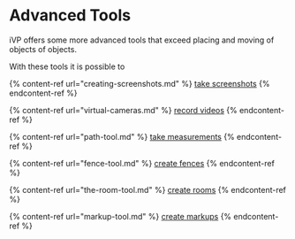 # Advanced Tools

iVP offers some more advanced tools that exceed placing and moving of objects of objects. 

With these tools it is possible to 

{% content-ref url="creating-screenshots.md" %}
[take screenshots](creating-screenshots.md)
{% endcontent-ref %}

{% content-ref url="virtual-cameras.md" %}
[record videos](virtual-cameras.md)
{% endcontent-ref %}

{% content-ref url="path-tool.md" %}
[take measurements](path-tool.md)
{% endcontent-ref %}

{% content-ref url="fence-tool.md" %}
[create fences](fence-tool.md)
{% endcontent-ref %}

{% content-ref url="the-room-tool.md" %}
[create rooms](the-room-tool.md)
{% endcontent-ref %}

{% content-ref url="markup-tool.md" %}
[create markups](markup-tool.md)
{% endcontent-ref %}
